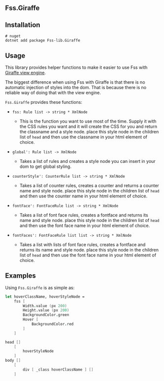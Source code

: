 ## Fss.Giraffe

## Installation

```
# nuget
dotnet add package Fss-lib.Giraffe
```

## Usage

This library provides helper functions to make it easier to use Fss with [Giraffe view engine](https://github.com/giraffe-fsharp/Giraffe.ViewEngine).

The biggest difference when using Fss with Giraffe is that there is no automatic injection of styles into the dom.
That is because there is no reliable way of doing that with the view engine.

`Fss.Giraffe` provides these functions:

- `fss: Rule list -> string * XmlNode`
    - This is the function you want to use most of the time. Supply it
      with the CSS rules you want and it will create the CSS for you and return the classname and a style node.
      place this style node in the children list of `head` and then use the classname in your html element of choice. 

- `global': Rule list -> XmlNode`
    - Takes a list of rules and creates a style node you can insert in your dom to get global styling.

- `counterStyle': CounterRule list -> string * XmlNode`
    - Takes a list of counter rules, creates a counter and returns a counter name and style node.
      place this style node in the children list of `head` and then use the counter name in your html element of choice.

- `fontFace': FontFaceRule list -> string * XmlNode`
    - Takes a list of font face rules, creates a fontface and returns its name and style node.
      place this style node in the children list of `head` and then use the font face name in your html element of choice.
  
- `fontFaces': FontFaceRule list list -> string * XmlNode`
  - Takes a list with lists of font face rules, creates a fontface and returns its name and style node.
    place this style node in the children list of `head` and then use the font face name in your html element of choice.

## Examples
Using `Fss.Giraffe` is as simple as:


```fsharp
let hoverClassName, hoverStyleNode =
    fss [
        Width.value (px 200)
        Height.value (px 200)
        BackgroundColor.green
        Hover [
            BackgroundColor.red
        ]
    ]

head []
    [
        hoverStyleNode
    ]
body []
    [
        div [ _class hoverClassName ] []
    ]
```
